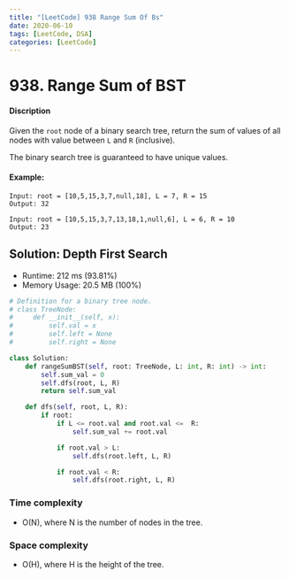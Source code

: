 ```yaml
---
title: "[LeetCode] 938 Range Sum Of Bs"
date: 2020-06-10
tags: [LeetCode, DSA]
categories: [LeetCode]
---
```


# 938. Range Sum of BST 

#### Discription

Given the `root` node of a binary search tree, return the sum of values of all nodes with value between `L` and `R` (inclusive).

The binary search tree is guaranteed to have unique values.

#### Example:

```
Input: root = [10,5,15,3,7,null,18], L = 7, R = 15
Output: 32

Input: root = [10,5,15,3,7,13,18,1,null,6], L = 6, R = 10
Output: 23
```

## Solution: Depth First Search

- Runtime: 212 ms (93.81%)
- Memory Usage: 20.5 MB (100%)

```python
# Definition for a binary tree node.
# class TreeNode:
#     def __init__(self, x):
#         self.val = x
#         self.left = None
#         self.right = None

class Solution:
    def rangeSumBST(self, root: TreeNode, L: int, R: int) -> int:
        self.sum_val = 0
        self.dfs(root, L, R)
        return self.sum_val

    def dfs(self, root, L, R):
        if root:
            if L <= root.val and root.val <=  R:
                self.sum_val += root.val

            if root.val > L:
                self.dfs(root.left, L, R)

            if root.val < R:
                self.dfs(root.right, L, R)
```

### Time complexity

- O(N), where N is the number of nodes in the tree.

### Space complexity

- O(H), where H is the height of the tree.
